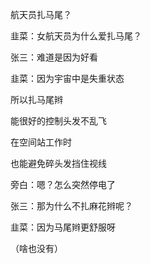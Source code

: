 航天员扎马尾？



韭菜：女航天员为什么爱扎马尾？

张三：难道是因为好看

韭菜：因为宇宙中是失重状态

所以扎马尾辫

能很好的控制头发不乱飞

在空间站工作时

也能避免碎头发挡住视线

旁白：嗯？怎么突然停电了

张三：那为什么不扎麻花辫呢？

韭菜：因为马尾辫更舒服呀

（啥也没有）

